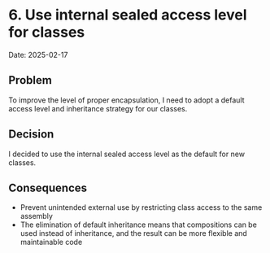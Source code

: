 # 6.  Use internal sealed access level for classes

Date: 2025-02-17

## Problem

To improve the level of proper encapsulation, I need to adopt a default access level and inheritance strategy for our classes.
## Decision

I decided to use the internal sealed access level as the default for new classes.

## Consequences

- Prevent unintended external use by restricting class access to the same assembly
- The elimination of default inheritance means that compositions can be used instead of inheritance, and the result can be more flexible and maintainable code